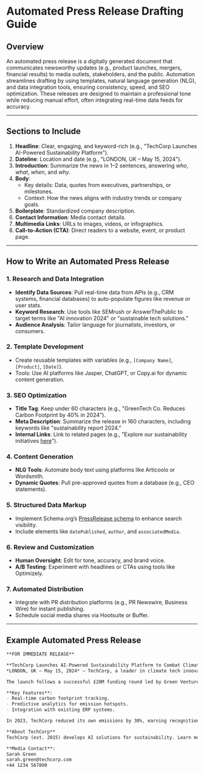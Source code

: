 # Automated Press Release Drafting Guide  

## Overview  
An automated press release is a digitally generated document that communicates newsworthy updates (e.g., product launches, mergers, financial results) to media outlets, stakeholders, and the public. Automation streamlines drafting by using templates, natural language generation (NLG), and data integration tools, ensuring consistency, speed, and SEO optimization. These releases are designed to maintain a professional tone while reducing manual effort, often integrating real-time data feeds for accuracy.  

---

## Sections to Include  
1. **Headline**: Clear, engaging, and keyword-rich (e.g., "TechCorp Launches AI-Powered Sustainability Platform").  
2. **Dateline**: Location and date (e.g., "LONDON, UK – May 15, 2024").  
3. **Introduction**: Summarize the news in 1–2 sentences, answering *who*, *what*, *when*, and *why*.  
4. **Body**:  
   - Key details: Data, quotes from executives, partnerships, or milestones.  
   - Context: How the news aligns with industry trends or company goals.  
5. **Boilerplate**: Standardized company description.  
6. **Contact Information**: Media contact details.  
7. **Multimedia Links**: URLs to images, videos, or infographics.  
8. **Call-to-Action (CTA)**: Direct readers to a website, event, or product page.  

---

## How to Write an Automated Press Release  

### 1. Research and Data Integration  
- **Identify Data Sources**: Pull real-time data from APIs (e.g., CRM systems, financial databases) to auto-populate figures like revenue or user stats.  
- **Keyword Research**: Use tools like SEMrush or AnswerThePublic to target terms like "AI innovation 2024" or "sustainable tech solutions."  
- **Audience Analysis**: Tailor language for journalists, investors, or consumers.  

### 2. Template Development  
- Create reusable templates with variables (e.g., `[Company Name]`, `[Product]`, `[Date]`).  
- Tools: Use AI platforms like Jasper, ChatGPT, or Copy.ai for dynamic content generation.  

### 3. SEO Optimization  
- **Title Tag**: Keep under 60 characters (e.g., "GreenTech Co. Reduces Carbon Footprint by 40% in 2024").  
- **Meta Description**: Summarize the release in 160 characters, including keywords like "sustainability report 2024."  
- **Internal Links**: Link to related pages (e.g., "Explore our sustainability initiatives [here](#)").  

### 4. Content Generation  
- **NLG Tools**: Automate body text using platforms like Articoolo or Wordsmith.  
- **Dynamic Quotes**: Pull pre-approved quotes from a database (e.g., CEO statements).  

### 5. Structured Data Markup  
- Implement Schema.org’s [PressRelease schema](https://schema.org/NewsArticle) to enhance search visibility.  
- Include elements like `datePublished`, `author`, and `associatedMedia`.  

### 6. Review and Customization  
- **Human Oversight**: Edit for tone, accuracy, and brand voice.  
- **A/B Testing**: Experiment with headlines or CTAs using tools like Optimizely.  

### 7. Automated Distribution  
- Integrate with PR distribution platforms (e.g., PR Newswire, Business Wire) for instant publishing.  
- Schedule social media shares via Hootsuite or Buffer.  

---

## Example Automated Press Release  


```markdown  
**FOR IMMEDIATE RELEASE**  

**TechCorp Launches AI-Powered Sustainability Platform to Combat Climate Change**  
*LONDON, UK – May 15, 2024* – TechCorp, a leader in climate tech innovation, today announced the launch of EcoAI, a platform leveraging machine learning to reduce corporate carbon emissions by up to 50%.  

The launch follows a successful £20M funding round led by Green Ventures and partnerships with Global Climate Alliance. "EcoAI empowers businesses to meet net-zero goals efficiently," said CEO Jane Doe.  

**Key Features**:  
- Real-time carbon footprint tracking.  
- Predictive analytics for emission hotspots.  
- Integration with existing ERP systems.  

In 2023, TechCorp reduced its own emissions by 30%, earning recognition as *Forbes'* "Top Green Tech Startup."  

**About TechCorp**  
TechCorp (est. 2015) develops AI solutions for sustainability. Learn more at [www.techcorp.com](#).  

**Media Contact**:  
Sarah Green  
sarah.green@techcorp.com  
+44 1234 567890
```

